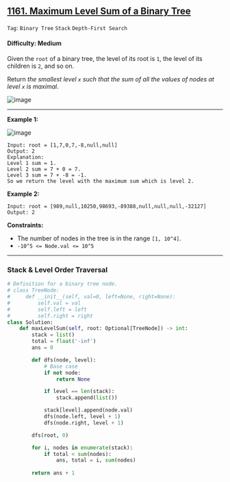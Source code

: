 ## [1161. Maximum Level Sum of a Binary Tree](https://leetcode.com/problems/maximum-level-sum-of-a-binary-tree)

```Tag```: ```Binary Tree``` ```Stack``` ```Depth-First Search```

#### Difficulty: Medium

Given the ```root``` of a binary tree, the level of its root is ```1```, the level of its children is ```2```, and so on.

Return _the smallest level ```x``` such that the sum of all the values of nodes at level ```x``` is maximal_.

![image](https://github.com/quananhle/Python/assets/35042430/5671b6bd-d878-45f2-ac32-07b9f798253d)

---

__Example 1:__

![image](https://assets.leetcode.com/uploads/2019/05/03/capture.JPG)
```
Input: root = [1,7,0,7,-8,null,null]
Output: 2
Explanation: 
Level 1 sum = 1.
Level 2 sum = 7 + 0 = 7.
Level 3 sum = 7 + -8 = -1.
So we return the level with the maximum sum which is level 2.
```

__Example 2:__
```
Input: root = [989,null,10250,98693,-89388,null,null,null,-32127]
Output: 2
```

__Constraints:__

- The number of nodes in the tree is in the range ```[1, 10^4]```.
- ```-10^5 <= Node.val <= 10^5```

---

### Stack & Level Order Traversal

```Python
# Definition for a binary tree node.
# class TreeNode:
#     def __init__(self, val=0, left=None, right=None):
#         self.val = val
#         self.left = left
#         self.right = right
class Solution:
    def maxLevelSum(self, root: Optional[TreeNode]) -> int:
        stack = list()
        total = float('-inf')
        ans = 0

        def dfs(node, level):
            # Base case
            if not node:
                return None

            if level == len(stack):
                stack.append(list())

            stack[level].append(node.val)
            dfs(node.left, level + 1)
            dfs(node.right, level + 1)

        dfs(root, 0)

        for i, nodes in enumerate(stack):
            if total < sum(nodes):
                ans, total = i, sum(nodes)
        
        return ans + 1
```
